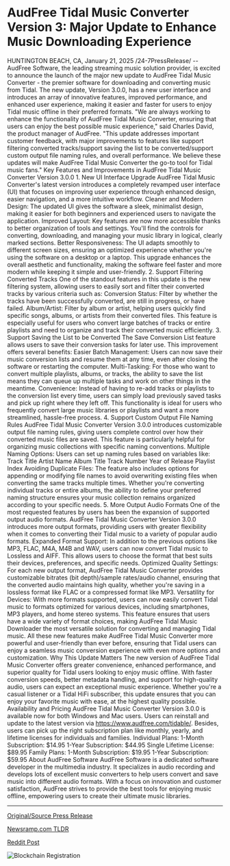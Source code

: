 # AudFree Tidal Music Converter Version 3: Major Update to Enhance Music Downloading Experience

HUNTINGTON BEACH, CA, January 21, 2025 /24-7PressRelease/ -- AudFree Software, the leading streaming music solution provider, is excited to announce the launch of the major new update to AudFree Tidal Music Converter - the premier software for downloading and converting music from Tidal. The new update, Version 3.0.0, has a new user interface and introduces an array of innovative features, improved performance, and enhanced user experience, making it easier and faster for users to enjoy Tidal music offline in their preferred formats.  "We are always working to enhance the functionality of AudFree Tidal Music Converter, ensuring that users can enjoy the best possible music experience," said Charles David, the product manager of AudFree. "This update addresses important customer feedback, with major improvements to features like support filtering converted tracks/support saving the list to be converted/support custom output file naming rules, and overall performance. We believe these updates will make AudFree Tidal Music Converter the go-to tool for Tidal music fans."  Key Features and Improvements in AudFree Tidal Music Converter Version 3.0.0  1. New UI Interface Upgrade  AudFree Tidal Music Converter's latest version introduces a completely revamped user interface (UI) that focuses on improving user experience through enhanced design, easier navigation, and a more intuitive workflow.  Cleaner and Modern Design: The updated UI gives the software a sleek, minimalist design, making it easier for both beginners and experienced users to navigate the application.  Improved Layout: Key features are now more accessible thanks to better organization of tools and settings. You'll find the controls for converting, downloading, and managing your music library in logical, clearly marked sections.  Better Responsiveness: The UI adapts smoothly to different screen sizes, ensuring an optimized experience whether you're using the software on a desktop or a laptop.  This upgrade enhances the overall aesthetic and functionality, making the software feel faster and more modern while keeping it simple and user-friendly.  2. Support Filtering Converted Tracks  One of the standout features in this update is the new filtering system, allowing users to easily sort and filter their converted tracks by various criteria such as:  Conversion Status: Filter by whether the tracks have been successfully converted, are still in progress, or have failed.  Album/Artist: Filter by album or artist, helping users quickly find specific songs, albums, or artists from their converted files.  This feature is especially useful for users who convert large batches of tracks or entire playlists and need to organize and track their converted music efficiently.  3. Support Saving the List to be Converted  The Save Conversion List feature allows users to save their conversion tasks for later use. This improvement offers several benefits:  Easier Batch Management: Users can now save their music conversion lists and resume them at any time, even after closing the software or restarting the computer.  Multi-Tasking: For those who want to convert multiple playlists, albums, or tracks, the ability to save the list means they can queue up multiple tasks and work on other things in the meantime.  Convenience: Instead of having to re-add tracks or playlists to the conversion list every time, users can simply load previously saved tasks and pick up right where they left off.  This functionality is ideal for users who frequently convert large music libraries or playlists and want a more streamlined, hassle-free process.  4. Support Custom Output File Naming Rules  AudFree Tidal Music Converter Version 3.0.0 introduces customizable output file naming rules, giving users complete control over how their converted music files are saved. This feature is particularly helpful for organizing music collections with specific naming conventions.  Multiple Naming Options: Users can set up naming rules based on variables like: Track Title Artist Name Album Title Track Number Year of Release Playlist Index  Avoiding Duplicate Files: The feature also includes options for appending or modifying file names to avoid overwriting existing files when converting the same tracks multiple times.  Whether you're converting individual tracks or entire albums, the ability to define your preferred naming structure ensures your music collection remains organized according to your specific needs.  5. More Output Audio Formats  One of the most requested features by users has been the expansion of supported output audio formats. AudFree Tidal Music Converter Version 3.0.0 introduces more output formats, providing users with greater flexibility when it comes to converting their Tidal music to a variety of popular audio formats.  Expanded Format Support: In addition to the previous options like MP3, FLAC, M4A, M4B and WAV, users can now convert Tidal music to Lossless and AIFF. This allows users to choose the format that best suits their devices, preferences, and specific needs.  Optimized Quality Settings: For each new output format, AudFree Tidal Music Converter provides customizable bitrates (bit depth)/sample rates/audio channel, ensuring that the converted audio maintains high quality, whether you're saving in a lossless format like FLAC or a compressed format like MP3.  Versatility for Devices: With more formats supported, users can now easily convert Tidal music to formats optimized for various devices, including smartphones, MP3 players, and home stereo systems.  This feature ensures that users have a wide variety of format choices, making AudFree Tidal Music Downloader the most versatile solution for converting and managing Tidal music.  All these new features make AudFree Tidal Music Converter more powerful and user-friendly than ever before, ensuring that Tidal users can enjoy a seamless music conversion experience with even more options and customization.  Why This Update Matters  The new version of AudFree Tidal Music Converter offers greater convenience, enhanced performance, and superior quality for Tidal users looking to enjoy music offline. With faster conversion speeds, better metadata handling, and support for high-quality audio, users can expect an exceptional music experience. Whether you're a casual listener or a Tidal HiFi subscriber, this update ensures that you can enjoy your favorite music with ease, at the highest quality possible.  Availability and Pricing  AudFree Tidal Music Converter Version 3.0.0 is available now for both Windows and Mac users. Users can reinstall and update to the latest version via https://www.audfree.com/tidable/.  Besides, users can pick up the right subscription plan like monthly, yearly, and lifetime licenses for individuals and families.  Individual Plans: 1-Month Subscription: $14.95 1-Year Subscription: $44.95 Single Lifetime License: $89.95  Family Plans: 1-Month Subscription: $19.95 1-Year Subscription: $59.95  About AudFree Software  AudFree Software is a dedicated software developer in the multimedia industry. It specializes in audio recording and develops lots of excellent music converters to help users convert and save music into different audio formats. With a focus on innovation and customer satisfaction, AudFree strives to provide the best tools for enjoying music offline, empowering users to create their ultimate music libraries. 

---

[Original/Source Press Release](https://www.24-7pressrelease.com/press-release/518519/audfree-tidal-music-converter-version-3-major-update-to-enhance-music-downloading-experience)
                    

[Newsramp.com TLDR](https://newsramp.com/curated-news/audfree-software-unveils-major-update-to-tidal-music-converter-with-new-features-and-enhanced-user-experience/4239fa005b1bdcbf7db4591d8cb7e455) 

 



[Reddit Post](https://www.reddit.com/r/Business_NewsRamp/comments/1i6dzk4/audfree_software_unveils_major_update_to_tidal/) 



![Blockchain Registration](https://cdn.newsramp.app/24-7PressRelease/qrcode/251/21/fineG4iR.webp)